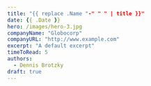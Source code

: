 ```yaml
---
title: "{{ replace .Name "-" " " | title }}"
date: {{ .Date }}
hero: /images/hero-3.jpg
companyName: "Globocorp"
companyURL: "http://www.example.com"
excerpt: "A default excerpt"
timeToRead: 5
authors:
  - Dennis Brotzky
draft: true
---
```

